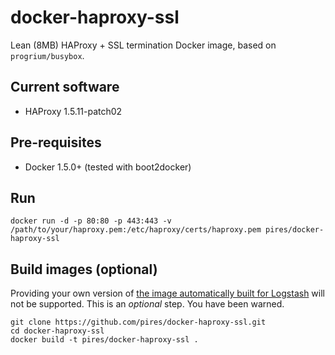 # docker-haproxy-ssl
Lean (8MB) HAProxy + SSL termination Docker image, based on `progrium/busybox`.

## Current software

* HAProxy 1.5.11-patch02

## Pre-requisites

* Docker 1.5.0+ (tested with boot2docker)

## Run

```
docker run -d -p 80:80 -p 443:443 -v /path/to/your/haproxy.pem:/etc/haproxy/certs/haproxy.pem pires/docker-haproxy-ssl
```

## Build images (optional)

Providing your own version of [the image automatically built for Logstash](https://registry.hub.docker.com/u/pires/docker-haproxy-ssl) will not be supported. This is an *optional* step. You have been warned.

```
git clone https://github.com/pires/docker-haproxy-ssl.git
cd docker-haproxy-ssl
docker build -t pires/docker-haproxy-ssl .
```